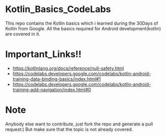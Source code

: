 # Kotlin_Basics_CodeLabs
This repo contains the Kotlin basics which i learned during the 30Days of Kotlin from Google.
All the basics required for Android development(kotlin) are covered in it.

# Important_Links!!
* <https://kotlinlang.org/docs/reference/null-safety.html>
* <https://codelabs.developers.google.com/codelabs/kotlin-android-training-data-binding-basics/index.html#1>
* <https://codelabs.developers.google.com/codelabs/kotlin-android-training-add-navigation/index.html#0>

# Note
Anybody else want to contribute, just fork the repo and generate a pull request:) But make sure that the topic is not already covered.
